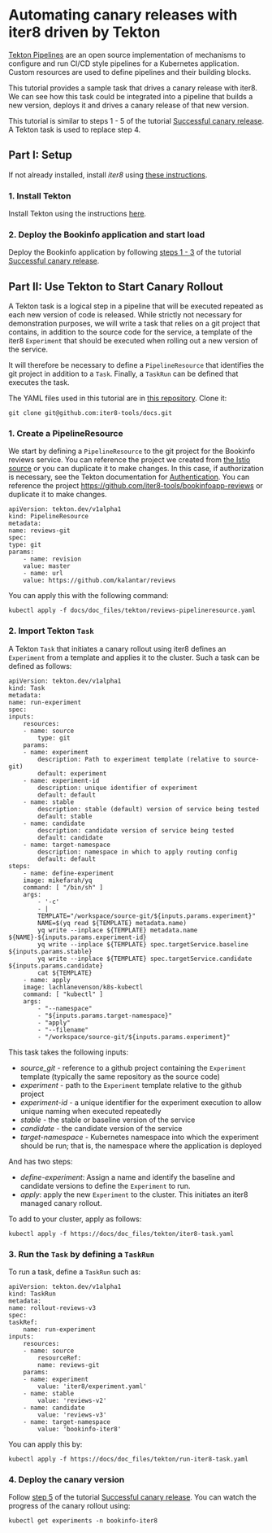 # Automating canary releases with iter8 driven by Tekton

[Tekton Pipelines](https://github.com/tektoncd/pipeline/tree/master/docs) are an open source implementation of mechanisms to configure and run CI/CD style pipelines for a Kubernetes application. Custom resources are used to define pipelines and their building blocks.

This tutorial provides a sample task that drives a canary release with iter8. We can see how this task could be integrated into a pipeline that builds a new version, deploys it and drives a canary release of that new version.

This tutorial is similar to steps 1 - 5 of the tutorial [Successful canary release](iter8_bookinfo_istio.md#part-1-successful-canary-release-reviews-v2-to-reviews-v3). A Tekton task is used to replace step 4.

## Part I: Setup

If not already installed, install _iter8_ using [these instructions](iter8_install.md).

### 1. Install Tekton

Install Tekton using the instructions [here](https://github.com/tektoncd/pipeline/blob/master/docs/install.md).

### 2. Deploy the Bookinfo application and start load

Deploy the Bookinfo application by following [steps 1 - 3](iter8_bookinfo_istio.md#1-deploy-the-bookinfo-application) of the tutorial [Successful canary release](iter8_bookinfo_istio.md#part-1-successful-canary-release-reviews-v2-to-reviews-v3).

## Part II: Use Tekton to Start Canary Rollout

A Tekton task is a logical step in a pipeline that will be executed repeated as each new version of code is released. While strictly not necessary for demonstration purposes, we will write a task that relies on a git project that contains, in addition to the source code for the service, a template of the iter8 `Experiment` that should be executed when rolling out a new version of the service.

It will therefore be necessary to define a `PipelineResource` that identifies the git project in addition to a `Task`. Finally, a `TaskRun` can be defined that executes the task.

The YAML files used in this tutorial are in [this repository](https://github.com/iter8-tools/docs). Clone it:

    git clone git@github.com:iter8-tools/docs.git

### 1. Create a PipelineResource

We start by defining a `PipelineResource` to the git project for the Bookinfo reviews service. You can reference the project we created from [the Istio source](https://github.com/istio/istio/tree/master/samples/bookinfo/src/reviews) or you can duplicate it to make changes. In this case, if authorization is necessary, see the Tekton documentation for [Authentication](https://github.com/tektoncd/pipeline/blob/master/docs/auth.md).
You can reference the project https://github.com/iter8-tools/bookinfoapp-reviews or duplicate it to make changes.

    apiVersion: tekton.dev/v1alpha1
    kind: PipelineResource
    metadata:
    name: reviews-git
    spec:
    type: git
    params:
        - name: revision
        value: master
        - name: url
        value: https://github.com/kalantar/reviews

You can apply this with the following command:

    kubectl apply -f docs/doc_files/tekton/reviews-pipelineresource.yaml

### 2. Import Tekton `Task`

A Tekton `Task` that initiates a canary rollout using iter8 defines an `Experiment` from a template and applies it to the cluster. Such a task can be defined as follows:

    apiVersion: tekton.dev/v1alpha1
    kind: Task
    metadata:
    name: run-experiment
    spec:
    inputs:
        resources:
        - name: source
            type: git
        params:
        - name: experiment
            description: Path to experiment template (relative to source-git)
            default: experiment
        - name: experiment-id
            description: unique identifier of experiment 
            default: default
        - name: stable
            description: stable (default) version of service being tested
            default: stable
        - name: candidate
            description: candidate version of service being tested 
            default: candidate
        - name: target-namespace
            description: namespace in which to apply routing config
            default: default
    steps:
        - name: define-experiment
        image: mikefarah/yq
        command: [ "/bin/sh" ]
        args:
            - '-c'
            - |
            TEMPLATE="/workspace/source-git/${inputs.params.experiment}"
            NAME=$(yq read ${TEMPLATE} metadata.name)
            yq write --inplace ${TEMPLATE} metadata.name ${NAME}-${inputs.params.experiment-id}
            yq write --inplace ${TEMPLATE} spec.targetService.baseline ${inputs.params.stable}
            yq write --inplace ${TEMPLATE} spec.targetService.candidate ${inputs.params.candidate}
            cat ${TEMPLATE}
        - name: apply
        image: lachlanevenson/k8s-kubectl
        command: [ "kubectl" ]
        args:
            - "--namespace"
            - "${inputs.params.target-namespace}"
            - "apply"
            - "--filename"
            - "/workspace/source-git/${inputs.params.experiment}"

This task takes the following inputs:

- _source_git_ - reference to a github project containing the `Experiment` template (typically the same repository as the source code)
- _experiment_ - path to the `Experiment` template relative to the github project
- _experiment-id_ - a unique identifier for the experiment execution to allow unique naming when executed repeatedly
- _stable_ - the stable or baseline version of the service
- _candidate_ - the candidate version of the service
- _target-namespace_ - Kubernetes namespace into which the experiment should be run; that is, the namespace where the application is deployed

And has two steps:

- _define-experiment_: Assign a name and identify the baseline and candidate versions to define the `Experiment` to run.
- _apply_: apply the new `Experiment` to the cluster. This initiates an iter8 managed canary rollout.

To add to your cluster, apply as follows:

    kubectl apply -f https://docs/doc_files/tekton/iter8-task.yaml

### 3. Run the `Task` by defining a `TaskRun`

To run a task, define a `TaskRun` such as:

    apiVersion: tekton.dev/v1alpha1
    kind: TaskRun
    metadata:
    name: rollout-reviews-v3
    spec:
    taskRef:
        name: run-experiment
    inputs:
        resources:
        - name: source
            resourceRef:
            name: reviews-git
        params:
        - name: experiment
            value: 'iter8/experiment.yaml'
        - name: stable
            value: 'reviews-v2'
        - name: candidate
            value: 'reviews-v3'
        - name: target-namespace
            value: 'bookinfo-iter8'

You can apply this by:

    kubectl apply -f https://docs/doc_files/tekton/run-iter8-task.yaml

### 4. Deploy the canary version

Follow [step 5](iter8_bookinfo_istio.md#5-deploy-the-canary-version-and-start-the-rollout) of the tutorial [Successful canary release](iter8_bookinfo_istio.md#part-1-successful-canary-release-reviews-v2-to-reviews-v3).
You can watch the progress of the canary rollout using:

    kubectl get experiments -n bookinfo-iter8
